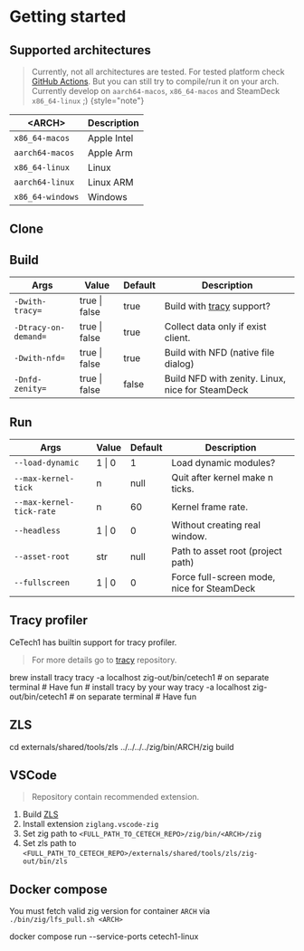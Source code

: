 # Getting started

## Supported architectures

> Currently, not all architectures are tested.
> For tested platform check [GitHub Actions](https://github.com/cyberegoorg/cetech1/actions/workflows/test.yaml).
> But you can still try to compile/run it on your arch.
> Currently develop on `aarch64-macos`, `x86_64-macos` and SteamDeck `x86_64-linux` ;)
> {style="note"}

| \<ARCH\>         | Description |
|------------------|-------------|
| `x86_64-macos`   | Apple Intel |
| `aarch64-macos`  | Apple Arm   |
| `x86_64-linux`   | Linux       |
| `aarch64-linux`  | Linux ARM   |
| `x86_64-windows` | Windows     |

## Clone

<tabs>
    <tab title="MacOS/Linux">
        <code-block lang="bash" src="getting-started/clone.sh"></code-block>
    </tab>
</tabs>

## Build

<tabs>
    <tab title="MacOS/Linux">
        <code-block lang="bash" src="getting-started/build.sh"></code-block>
    </tab>
</tabs>

| Args                 | Value         | Default | Description                                      |
|----------------------|---------------|---------|--------------------------------------------------|
| `-Dwith-tracy=`      | true \| false | true    | Build with [tracy](#tracy-profiler) support?     |
| `-Dtracy-on-demand=` | true \| false | true    | Collect data only if exist client.               |
| `-Dwith-nfd=`        | true \| false | true    | Build with NFD (native file dialog)              |
| `-Dnfd-zenity=`      | true \| false | false   | Build NFD with zenity. Linux, nice for SteamDeck |

## Run

<tabs>
    <tab title="MacOS/Linux">
        <code-block lang="bash" src="getting-started/run.sh"></code-block>
    </tab>
</tabs>

| Args                     | Value  | Default | Description                                |
|--------------------------|--------|---------|--------------------------------------------|
| `--load-dynamic`         | 1 \| 0 | 1       | Load dynamic modules?                      |
| `--max-kernel-tick`      | n      | null    | Quit after kernel make n ticks.            |
| `--max-kernel-tick-rate` | n      | 60      | Kernel frame rate.                         |
| `--headless`             | 1 \| 0 | 0       | Without creating real window.              |
| `--asset-root`           | str    | null    | Path to asset root (project path)          |
| `--fullscreen`           | 1 \| 0 | 0       | Force full-screen mode, nice for SteamDeck |

## Tracy profiler

CeTech1 has builtin support for tracy profiler.

> For more details go to [tracy](https://github.com/wolfpld/tracy) repository.

<tabs>
    <tab title="MacOS">
        <code-block lang="bash">
            brew install tracy
            tracy -a localhost
            zig-out/bin/cetech1 # on separate terminal
            # Have fun
        </code-block>
    </tab>
    <tab title="Linux">
        <code-block lang="bash">
            # install tracy by your way
            tracy -a localhost
            zig-out/bin/cetech1 # on separate terminal
            # Have fun
        </code-block>
    </tab>
</tabs>

## ZLS

<tabs>
    <tab title="MacOS/Linux">
        <code-block lang="bash">
            cd externals/shared/tools/zls
            ../../../../zig/bin/ARCH/zig build
        </code-block>
    </tab>
</tabs>

## VSCode

> Repository contain recommended extension.

1. Build [ZLS](#zls)
2. Install extension `ziglang.vscode-zig`
3. Set zig path to `<FULL_PATH_TO_CETECH_REPO>/zig/bin/<ARCH>/zig`
4. Set zls path to `<FULL_PATH_TO_CETECH_REPO>/externals/shared/tools/zls/zig-out/bin/zls`

## Docker compose

You must fetch valid zig version for container `ARCH` via `./bin/zig/lfs_pull.sh <ARCH>`

<tabs>
    <tab title="MacOS/Linux">
        <code-block lang="bash">docker compose run --service-ports cetech1-linux</code-block>
    </tab>
</tabs>
